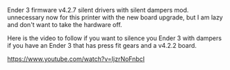 Ender 3 firmware v4.2.7 silent drivers with silent dampers mod. unnecessary now for this printer with the new board upgrade, but I am lazy and don't want to take the hardware off.

Here is the video to follow if you want to silence you Ender 3 with dampers if you have an Ender 3 that has press fit gears and a v4.2.2 board. 

https://www.youtube.com/watch?v=IjzrNoFnbcI
